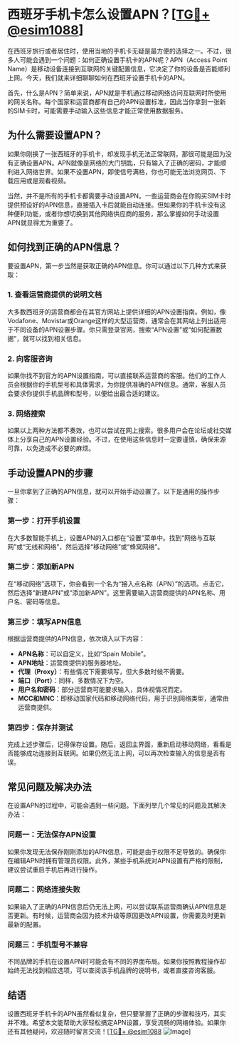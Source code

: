 # 西班牙手机卡怎么设置APN？[[TG💪+ @esim1088](https://t.me/s/esim1088)]

在西班牙旅行或者居住时，使用当地的手机卡无疑是最方便的选择之一。不过，很多人可能会遇到一个问题：如何正确设置手机卡的APN呢？APN（Access Point Name）是移动设备连接到互联网的关键配置信息，它决定了你的设备是否能顺利上网。今天，我们就来详细聊聊如何在西班牙设置手机卡的APN。

首先，什么是APN？简单来说，APN就是手机通过移动网络访问互联网时所使用的网关名称。每个国家和运营商都有自己的APN设置标准，因此当你拿到一张新的SIM卡时，可能需要手动输入这些信息才能正常使用数据服务。

## 为什么需要设置APN？

如果你刚换了一张西班牙的手机卡，却发现手机无法正常联网，那很可能是因为没有正确设置APN。APN就像是网络的大门钥匙，只有输入了正确的密码，才能顺利进入网络世界。如果不设置APN，即使信号满格，你也可能无法浏览网页、下载应用或是观看视频。

当然，并不是所有的手机卡都需要手动设置APN。一些运营商会在你购买SIM卡时提供预设好的APN信息，直接插入卡后就能自动连接。但如果你的手机卡没有这种便利功能，或者你想切换到其他网络供应商的服务，那么掌握如何手动设置APN就显得尤为重要了。

## 如何找到正确的APN信息？

要设置APN，第一步当然是获取正确的APN信息。你可以通过以下几种方式来获取：

### 1. 查看运营商提供的说明文档

大多数西班牙的运营商都会在其官方网站上提供详细的APN设置指南。例如，像Vodafone、Movistar或Orange这样的大型运营商，通常会在其网站上列出适用于不同设备的APN设置步骤。你只需登录官网，搜索“APN设置”或“如何配置数据”，就可以找到相关信息。

### 2. 向客服咨询

如果你找不到官方的APN设置指南，可以直接联系运营商的客服。他们的工作人员会根据你的手机型号和具体需求，为你提供准确的APN信息。通常，客服人员会要求你提供手机品牌和型号，以便给出最合适的建议。

### 3. 网络搜索

如果以上两种方法都不奏效，也可以尝试在网上搜索。很多用户会在论坛或社交媒体上分享自己的APN设置经验。不过，在使用这些信息时一定要谨慎，确保来源可靠，以免造成不必要的麻烦。

## 手动设置APN的步骤

一旦你拿到了正确的APN信息，就可以开始手动设置了。以下是通用的操作步骤：

### 第一步：打开手机设置

在大多数智能手机上，设置APN的入口都在“设置”菜单中。找到“网络与互联网”或“无线和网络”，然后选择“移动网络”或“蜂窝网络”。

### 第二步：添加新APN

在“移动网络”选项下，你会看到一个名为“接入点名称（APN）”的选项。点击它，然后选择“新建APN”或“添加新APN”。这里需要输入运营商提供的APN名称、用户名、密码等信息。

### 第三步：填写APN信息

根据运营商提供的APN信息，依次填入以下内容：
- **APN名称**：可以自定义，比如“Spain Mobile”。
- **APN地址**：运营商提供的服务器地址。
- **代理（Proxy）**：有些情况下需要填写，但大多数时候不需要。
- **端口（Port）**：同样，多数情况下为空。
- **用户名和密码**：部分运营商可能要求输入，具体视情况而定。
- **MCC和MNC**：即移动国家代码和移动网络代码，用于识别网络类型，通常由运营商提供。

### 第四步：保存并测试

完成上述步骤后，记得保存设置。随后，返回主界面，重新启动移动网络，看看是否能够成功连接到互联网。如果仍然无法上网，可以再次检查输入的信息是否有误。

## 常见问题及解决办法

在设置APN的过程中，可能会遇到一些问题。下面列举几个常见的问题及其解决办法：

### 问题一：无法保存APN设置

如果你发现无法保存刚刚添加的APN信息，可能是由于权限不足导致的。确保你在编辑APN时拥有管理员权限。此外，某些手机系统对APN设置有严格的限制，建议尝试重启手机后再进行操作。

### 问题二：网络连接失败

如果输入了正确的APN信息后仍无法上网，可以尝试联系运营商确认APN信息是否更新。有时候，运营商会因为技术升级等原因更改APN设置，你需要及时更新最新的配置。

### 问题三：手机型号不兼容

不同品牌的手机在设置APN时可能会有不同的界面布局。如果你按照教程操作却始终无法找到相应选项，可以查阅该手机品牌的说明书，或者直接咨询客服。

## 结语

设置西班牙手机卡的APN虽然看似复杂，但只要掌握了正确的步骤和技巧，其实并不难。希望本文能帮助大家轻松搞定APN设置，享受流畅的网络体验。如果你还有其他疑问，欢迎随时留言交流！[[TG💪+ @esim1088](https://t.me/s/esim1088) ![Image](https://i.postimg.cc/4NQfJmqS/Snipaste-2025-05-13-00-14-12.png)]